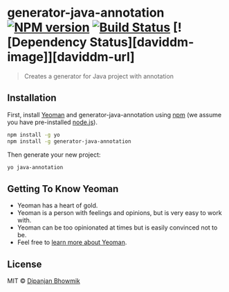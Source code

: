 # generator-java-annotation [![NPM version][npm-image]][npm-url] [![Build Status][travis-image]][travis-url] [![Dependency Status][daviddm-image]][daviddm-url]
> Creates a generator for Java project with annotation

## Installation

First, install [Yeoman](http://yeoman.io) and generator-java-annotation using [npm](https://www.npmjs.com/) (we assume you have pre-installed [node.js](https://nodejs.org/)).

```bash
npm install -g yo
npm install -g generator-java-annotation
```

Then generate your new project:

```bash
yo java-annotation
```

## Getting To Know Yeoman

 * Yeoman has a heart of gold.
 * Yeoman is a person with feelings and opinions, but is very easy to work with.
 * Yeoman can be too opinionated at times but is easily convinced not to be.
 * Feel free to [learn more about Yeoman](http://yeoman.io/).

## License

MIT © [Dipanjan Bhowmik](https://onlydevelop.github.io/)


[npm-image]: https://badge.fury.io/js/generator-java-annotation.svg
[npm-url]: https://npmjs.org/package/generator-java-annotation
[travis-image]: https://travis-ci.org/onlydevelop/generator-java-annotation.svg?branch=master
[travis-url]: https://travis-ci.org/onlydevelop/generator-java-annotation
